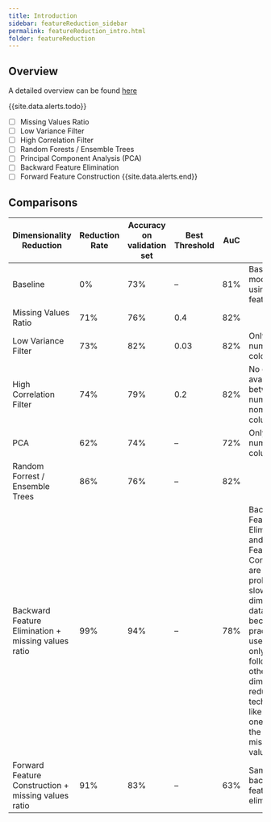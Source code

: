 ```yaml
---
title: Introduction
sidebar: featureReduction_sidebar
permalink: featureReduction_intro.html
folder: featureReduction
---
```


## Overview
A detailed overview can be found [here](https://www.kdnuggets.com/2015/05/7-methods-data-dimensionality-reduction.html)

{{site.data.alerts.todo}} 
- [ ] Missing Values Ratio
- [ ] Low Variance Filter
- [ ] High Correlation Filter
- [ ] Random Forests / Ensemble Trees
- [ ] Principal Component Analysis (PCA)
- [ ] Backward Feature Elimination
- [ ] Forward Feature Construction
{{site.data.alerts.end}}

## Comparisons

| Dimensionality Reduction                            | Reduction Rate | Accuracy on validation set | Best Threshold | AuC | Notes                                                                                                                                                                                                                                                                       |
|-----------------------------------------------------|----------------|----------------------------|----------------|-----|-----------------------------------------------------------------------------------------------------------------------------------------------------------------------------------------------------------------------------------------------------------------------------|
| Baseline                                            | 0%             | 73%                        | –              | 81% | Baseline models are using all input features                                                                                                                                                                                                                                |
| Missing Values Ratio                                | 71%            | 76%                        | 0.4            | 82% |                                                                                                                                                                                                                                                                             |
| Low Variance Filter                                 | 73%            | 82%                        | 0.03           | 82% | Only for numerical coloumns                                                                                                                                                                                                                                                 |
| High Correlation Filter                             | 74%            | 79%                        | 0.2            | 82% | No correlation available between numerical and nominal columns                                                                                                                                                                                                              |
| PCA                                                 | 62%            | 74%                        | –              | 72% | Only for numerical columns                                                                                                                                                                                                                                                  |
| Random Forrest / Ensemble Trees                     | 86%            | 76%                        | –              | 82% |                                                                                                                                                                                                                                                                             |
| Backward Feature Elimination + missing values ratio | 99%            | 94%                        | –              | 78% | Backward Feature Elimination and Forward Feature Construction are prohibitively slow  on high dimensional data sets. It becomes practical to use them, only if following other dimensionality reduction techniques, like here the one based on the number of missing values |
| Forward Feature Construction + missing values ratio | 91%            | 83%                        | –              | 63% | Same as backward feature elimination                                                                                                                                                                                                                                        |



